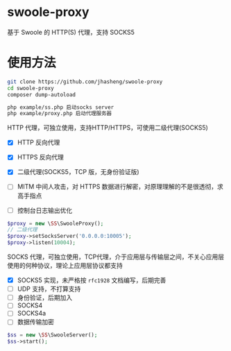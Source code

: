 # swoole-proxy
基于 Swoole 的 HTTP(S) 代理，支持 SOCKS5


# 使用方法
```bash
git clone https://github.com/jhasheng/swoole-proxy
cd swoole-proxy
composer dump-autoload

php example/ss.php 启动socks server
php example/proxy.php 启动代理服务器
```

HTTP 代理，可独立使用，支持HTTP/HTTPS，可使用二级代理(SOCKS5)

- [x] HTTP 反向代理
- [x] HTTPS 反向代理
- [x] 二级代理(SOCKS5，TCP 版，无身份验证版)
- [ ] MITM 中间人攻击，对 HTTPS 数据进行解密，对原理理解的不是很透彻，求高手指点
- [ ] 控制台日志输出优化


```php
$proxy = new \SS\SwooleProxy();
// 二级代理
$proxy->setSocksServer('0.0.0.0:10005');
$proxy->listen(10004);
```


SOCKS 代理，可独立使用，TCP代理，介于应用层与传输层之间，不关心应用层使用的何种协议，理论上应用层协议都支持

- [x] SOCKS5 实现，未严格按 `rfc1928` 文档编写，后期完善
- [ ] UDP 支持，不打算支持
- [ ] 身份验证，后期加入
- [ ] SOCKS4
- [ ] SOCKS4a
- [ ] 数据传输加密

```php
$ss = new \SS\SwooleServer();
$ss->start();
```